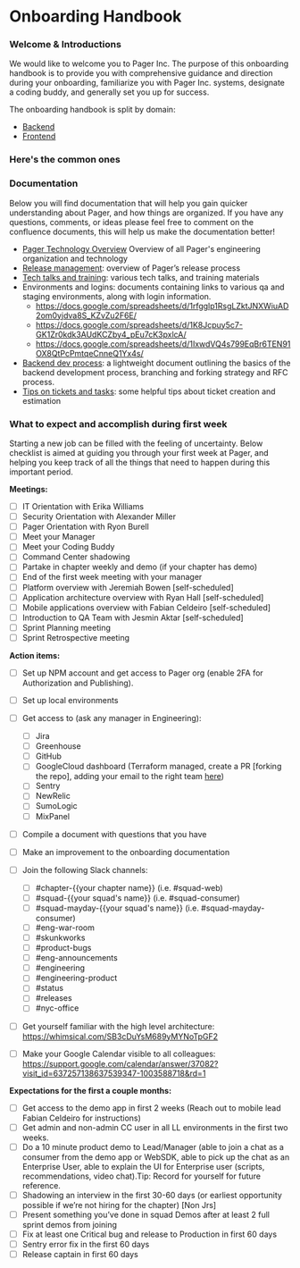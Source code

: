 # Onboarding Handbook

### Welcome & Introductions

We would like to welcome you to Pager Inc. The purpose of this onboarding handbook is to provide you with comprehensive guidance and direction during your onboarding, familiarize you with Pager Inc. systems, designate a coding buddy, and generally set you up for success.

The onboarding handbook is split by domain:
 - [Backend](backend/README.md)
 - [Frontend](frontend/README.md)

### Here's the common ones

 ### Documentation
Below you will find documentation that will help you gain quicker understanding about Pager, and how things are organized. If you have any questions, comments, or ideas please feel free to comment on the confluence documents, this will help us make the documentation better!

- [Pager Technology Overview](https://docs.google.com/presentation/d/1cPI4CoKAFByFV_KG2-F-eg1F6ZytK9iSaeSYDPL4Y6w) Overview of all Pager's engineering organization and technology
- [Release management](https://pagerinc.atlassian.net/wiki/spaces/EN/pages/227180588/Release+Management): overview of Pager’s release process
- [Tech talks and training](https://pagerinc.atlassian.net/wiki/spaces/EN/pages/161579009/Tech+Talks+and+Trainings): various tech talks, and training materials
- Environments and logins: documents containing links to various qa and staging environments, along with login information.
  - https://docs.google.com/spreadsheets/d/1rfgglp1RsgLZktJNXWiuAD2om0yjdva8S_KZvZu2F6E/
  - https://docs.google.com/spreadsheets/d/1K8Jcpuy5c7-GK1Zr0kdk3AUdKCZby4_pEu7cK3pxlcA/
  - https://docs.google.com/spreadsheets/d/1IxwdVQ4s799EqBr6TEN91OX8QtPcPmtqeCnneQ1Yx4s/
- [Backend dev process](https://pagerinc.atlassian.net/wiki/spaces/EN/pages/101515522/Backend+Development+process): a lightweight document outlining the basics of the backend development process, branching and forking strategy and RFC process.
- [Tips on tickets and tasks](https://pagerinc.atlassian.net/wiki/spaces/EN/pages/154435585/Ticket+Creation+Process): some helpful tips about ticket creation and estimation

### What to expect and accomplish during first week

Starting a new job can be filled with the feeling of uncertainty. Below checklist is aimed at guiding you through your first week at Pager, and helping you keep track of all the things that need to happen during this important period.

**Meetings:**
- [ ] IT Orientation with Erika Williams
- [ ] Security Orientation with Alexander Miller
- [ ] Pager Orientation with Ryon Burell
- [ ] Meet your Manager
- [ ] Meet your Coding Buddy
- [ ] Command Center shadowing
- [ ] Partake in chapter weekly and demo (if your chapter has demo)
- [ ] End of the first week meeting with your manager
- [ ] Platform overview with Jeremiah Bowen [self-scheduled]
- [ ] Application architecture overview with Ryan Hall [self-scheduled]
- [ ] Mobile applications overview with Fabian Celdeiro [self-scheduled]
- [ ] Introduction to QA Team with Jesmin Aktar [self-scheduled]
- [ ] Sprint Planning meeting
- [ ] Sprint Retrospective meeting

**Action items:**
- [ ] Set up NPM account and get access to Pager org (enable 2FA for Authorization and Publishing).
- [ ] Set up local environments
- [ ] Get access to (ask any manager in Engineering):
    - [ ] Jira
    - [ ] Greenhouse
    - [ ] GitHub
    - [ ] GoogleCloud dashboard (Terraform managed, create a PR [forking the repo], adding your email to the right team [here](https://github.com/pagerinc/infra/blob/d6da5570959a23a27fec32d22a17bd8387a8c67d/modules/teams/main.tf))
    - [ ] Sentry
    - [ ] NewRelic
    - [ ] SumoLogic
    - [ ] MixPanel
- [ ] Compile a document with questions that you have
- [ ] Make an improvement to the onboarding documentation
- [ ] Join the following Slack channels:
    - [ ] #chapter-{{your chapter name}} (i.e. #squad-web)
    - [ ] #squad-{{your squad's name}} (i.e. #squad-consumer)
    - [ ] #squad-mayday-{{your squad's name}} (i.e. #squad-mayday-consumer)
    - [ ] #eng-war-room
    - [ ] #skunkworks
    - [ ] #product-bugs
    - [ ] #eng-announcements
    - [ ] #engineering
    - [ ] #engineering-product
    - [ ] #status
    - [ ] #releases
    - [ ] #nyc-office
- [ ] Get yourself familiar with the high level architecture: https://whimsical.com/SB3cDuYsM689yMYNoTpGF2
- [ ] Make your Google Calendar visible to all colleagues: https://support.google.com/calendar/answer/37082?visit_id=637257138637539347-1003588718&rd=1


**Expectations for the first a couple months:**

- [ ] Get access to the demo app in first 2 weeks (Reach out to mobile lead Fabian Celdeiro for instructions)
- [ ] Get admin and non-admin CC user in all LL environments in the first two weeks.
- [ ] Do a 10 minute product demo to Lead/Manager (able to join a chat as a consumer from the demo app or WebSDK, able to pick up the chat as an Enterprise User, able to explain the UI for Enterprise user (scripts, recommendations, video chat).Tip: Record for yourself for future reference.
- [ ] Shadowing an interview in the first 30-60 days (or earliest opportunity possible if we’re not hiring for the chapter) [Non Jrs]
- [ ] Present something you’ve done in squad Demos after at least 2 full sprint demos from joining
- [ ] Fix at least one Critical bug and release to Production in first 60 days
- [ ] Sentry error fix in the first 60 days
- [ ] Release captain in first 60 days
